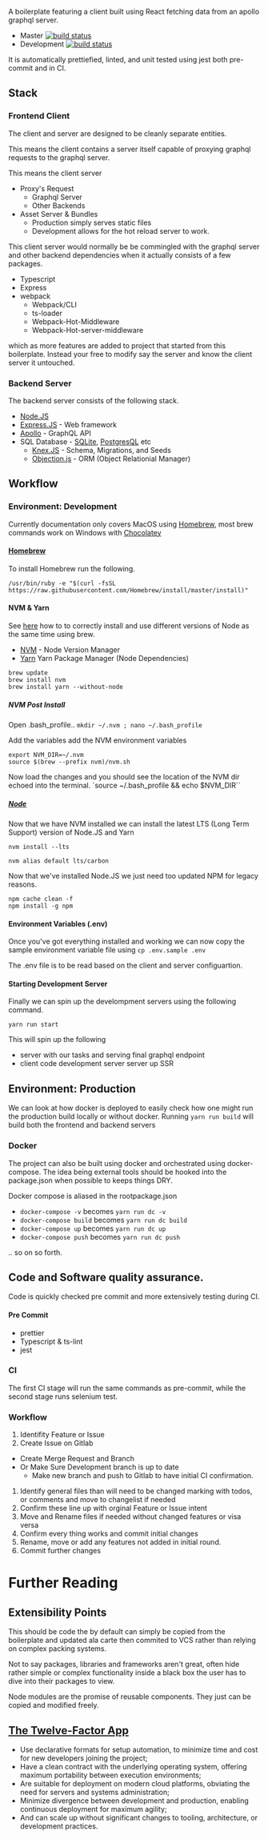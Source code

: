 A boilerplate featuring a client built using React fetching data from an apollo graphql server.


* Master [![build status](https://gitlab.com/ncrmro/prion/badges/master/build.svg)](https://gitlab.com/ncrmro/prion/commits/master)
* Development [![build status](https://gitlab.com/ncrmro/prion/badges/development/build.svg)](https://gitlab.com/ncrmro/prion/commits/development)

It is automatically prettiefied, linted, and unit tested using jest both pre-commit and in CI.

## Stack

### Frontend Client
The client and server are designed to be cleanly separate entities.

This means the client contains a server itself capable of proxying graphql requests to the graphql server.

This means the client server
* Proxy's Request
  * Graphql Server
  * Other Backends
* Asset Server & Bundles
  * Production simply serves static files
  * Development allows for the hot reload server to work.

This client server would normally be be commingled with the graphql server and other backend dependencies when it actually consists of a few packages.
* Typescript
* Express
* webpack
  * Webpack/CLI
  * ts-loader
  * Webpack-Hot-Middleware
  * Webpack-Hot-server-middleware

which as more features are added to project that started from this boilerplate.
Instead your free to modify say the server and know the client server it untouched.

### Backend Server

The backend server consists of the following stack.
* [Node.JS](https://nodejs.org/en/)
* [Express.JS](http://expressjs.com) - Web framework
* [Apollo](https://www.apollographql.com) - GraphQL API
* SQL Database - [SQLite](https://sqlite.org/index.html), [PostgresQL](https://www.postgresql.org) etc
  * [Knex.JS](https://knexjs.org) - Schema, Migrations, and Seeds
  * [Objection.js](https://vincit.github.io/objection.js/) - ORM (Object Relationial Manager)


## Workflow

### Environment: Development
Currently documentation only covers MacOS using [Homebrew](https://brew.sh), most brew commands work on Windows with [Chocolatey](https://chocolatey.org)

#### [Homebrew](https://brew.sh)
To install Homebrew run the following.

```/usr/bin/ruby -e "$(curl -fsSL https://raw.githubusercontent.com/Homebrew/install/master/install)"```

#### NVM & Yarn

See [here](http://dev.topheman.com/install-nvm-with-homebrew-to-use-multiple-versions-of-node-and-iojs-easily/)
how to to correctly install and use different versions of Node as the same time using brew.

* [NVM](https://github.com/creationix/nvm) - Node Version Manager
* [Yarn](https://yarnpkg.com/en/) Yarn Package Manager (Node Dependencies)

```
brew update
brew install nvm
brew install yarn --without-node
```

##### NVM Post Install
Open .bash_profile..
`mkdir ~/.nvm ; nano ~/.bash_profile`

Add the variables add the NVM environment variables
```
export NVM_DIR=~/.nvm
source $(brew --prefix nvm)/nvm.sh
```
Now load the changes and you should see the location of the NVM dir echoed into the terminal.
`source ~/.bash_profile && echo $NVM_DIR``



##### [Node](https://nodejs.org/en/)
Now that we have NVM installed we can install the latest LTS (Long Term Support) version of Node.JS and Yarn

`nvm install --lts`

`nvm alias default lts/carbon`

Now that we've installed Node.JS we just need too updated NPM for legacy reasons.

```
npm cache clean -f
npm install -g npm
 ```

#### Environment Variables (.env)

Once you've got everything installed and working we can now copy the sample environment variable file using `cp .env.sample .env`

The .env file is to be read based on the client and server configuartion.

#### Starting Development Server

Finally we can spin up the develompment servers using the following command.

```
yarn run start
```

This will spin up the following
* server with our tasks and serving final graphql endpoint
* client code development server server up SSR

## Environment: Production
We can look at how docker is deployed to easily check how one might run the production build locally or without docker.
Running `yarn run build` will build both the frontend and backend servers

### Docker
The project can also be built using docker and orchestrated using docker-compose. The idea being external tools should be hooked into the package.json when possible to keeps things DRY.

Docker compose is aliased in the rootpackage.json

* `docker-compose -v` becomes `yarn run dc -v`
* `docker-compose build` becomes `yarn run dc build`
* `docker-compose up` becomes `yarn run dc up`
* `docker-compose push` becomes `yarn run dc push`

.. so on so forth.

## Code and Software quality assurance.
Code is quickly checked pre commit and more extensively testing during CI.

#### Pre Commit
* prettier
* Typescript & ts-lint
* jest

### CI
The first CI stage will run the same commands as pre-commit, while the second stage runs selenium test.

### Workflow

1. Identifity Feature or Issue
1. Create Issue on Gitlab
  * Create Merge Request and Branch
  * Or Make Sure Development branch is up to date
    * Make new branch and push to Gitlab to have initial CI confirmation.
1. Identify general files than will need to be changed marking with todos, or comments and move to changelist if needed
1. Confirm these line up with orginal Feature or Issue intent
1. Move and Rename files if needed without changed features or visa versa
1. Confirm every thing works and commit initial changes
1. Rename, move or add any features not added in initial round.
1. Commit further changes

# Further Reading

## Extensibility Points
This should be code the by default can simply be copied from the boilerplate and updated ala carte then commited to VCS rather than
relying on complex packing systems.

Not to say packages, libraries and frameworks aren't great, often hide rather simple or
complex functionality inside a black box the user has to dive into their packages to view.

Node modules are the promise of reusable components. They just can be copied and modified freely.



## [The Twelve-Factor App](https://12factor.net)


* Use declarative formats for setup automation, to minimize time and cost for new developers joining the project;
* Have a clean contract with the underlying operating system, offering maximum portability between execution environments;
* Are suitable for deployment on modern cloud platforms, obviating the need for servers and systems administration;
* Minimize divergence between development and production, enabling continuous deployment for maximum agility;
* And can scale up without significant changes to tooling, architecture, or development practices.
